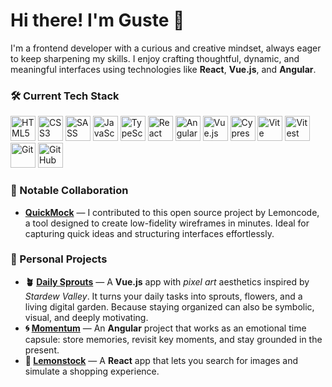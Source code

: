 # Hi there! I'm Guste 👋

I'm a frontend developer with a curious and creative mindset, always eager to keep sharpening my skills. I enjoy crafting thoughtful, dynamic, and meaningful interfaces using technologies like **React**, **Vue.js**, and **Angular**.

### 🛠️ **Current Tech Stack**

<p align="left">
  <img src="https://cdn.jsdelivr.net/gh/devicons/devicon/icons/html5/html5-original.svg" height="40" alt="HTML5" />
  <img src="https://cdn.jsdelivr.net/gh/devicons/devicon/icons/css3/css3-original.svg" height="40" alt="CSS3" />
  <img src="https://cdn.jsdelivr.net/gh/devicons/devicon/icons/sass/sass-original.svg" height="40" alt="SASS" />
  <img src="https://cdn.jsdelivr.net/gh/devicons/devicon/icons/javascript/javascript-original.svg" height="40" alt="JavaScript" />
  <img src="https://cdn.jsdelivr.net/gh/devicons/devicon/icons/typescript/typescript-original.svg" height="40" alt="TypeScript" />
  <img src="https://cdn.jsdelivr.net/gh/devicons/devicon/icons/react/react-original.svg" height="40" alt="React" />
  <img src="https://cdn.jsdelivr.net/gh/devicons/devicon/icons/angularjs/angularjs-original.svg" height="40" alt="Angular" />
  <img src="https://cdn.jsdelivr.net/gh/devicons/devicon/icons/vuejs/vuejs-original.svg" height="40" alt="Vue.js" />
  <img src="https://cdn.jsdelivr.net/gh/devicons/devicon/icons/cypressio/cypressio-original.svg" height="40" alt="Cypress" />
  <img src="https://cdn.jsdelivr.net/gh/devicons/devicon/icons/vite/vite-original.svg" height="40" alt="Vite" />
  <img src="https://vitest.dev/logo-shadow.svg" height="40" alt="Vitest" />
  <img src="https://cdn.jsdelivr.net/gh/devicons/devicon/icons/git/git-original.svg" height="40" alt="Git" />
  <img src="https://cdn.jsdelivr.net/gh/devicons/devicon/icons/github/github-original.svg" height="40" alt="GitHub" />
</p>

### 🤝 Notable Collaboration

- **[QuickMock](https://quickmock.net/)** — I contributed to this open source project by Lemoncode, a tool designed to create low-fidelity wireframes in minutes. Ideal for capturing quick ideas and structuring interfaces effortlessly.

### 🚀 Personal Projects

- **🪴 [Daily Sprouts](https://gustedeveloper.github.io/daily-sprouts/)** — A **Vue.js** app with *pixel art* aesthetics inspired by *Stardew Valley*. It turns your daily tasks into sprouts, flowers, and a living digital garden. Because staying organized can also be symbolic, visual, and deeply motivating.
- **🌀 [Momentum](https://gustedeveloper.github.io/Momentum)** — An **Angular** project that works as an emotional time capsule: store memories, revisit key moments, and stay grounded in the present.
- **📸 [Lemonstock](https://gustedeveloper.github.io/Lemonstock/)** — A **React** app that lets you search for images and simulate a shopping experience.
